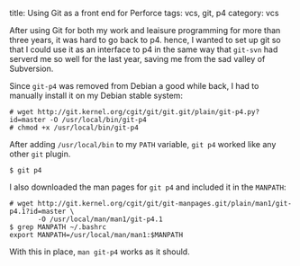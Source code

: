 title: Using Git as a front end for Perforce
tags: vcs, git, p4
category: vcs

After using Git for both my work and leaisure programming for more
than three years, it was hard to go back to p4. hence, I wanted to set
up git so that I could use it as an interface to p4 in the same way
that `git-svn` had serverd me so well for the last year, saving me
from the sad valley of Subversion.

Since `git-p4` was removed from Debian a good while back, I had to
manually install it on my Debian stable system:

```
# wget http://git.kernel.org/cgit/git/git.git/plain/git-p4.py?id=master -O /usr/local/bin/git-p4
# chmod +x /usr/local/bin/git-p4
```

After adding `/usr/local/bin` to my `PATH` variable, `git p4` worked
like any other `git` plugin.

```
$ git p4
```

I also downloaded the man pages for `git p4` and included it in the
`MANPATH`:

```
# wget http://git.kernel.org/cgit/git/git-manpages.git/plain/man1/git-p4.1?id=master \
       -O /usr/local/man/man1/git-p4.1
$ grep MANPATH ~/.bashrc
export MANPATH=/usr/local/man/man1:$MANPATH
```

With this in place, `man git-p4` works as it should.


